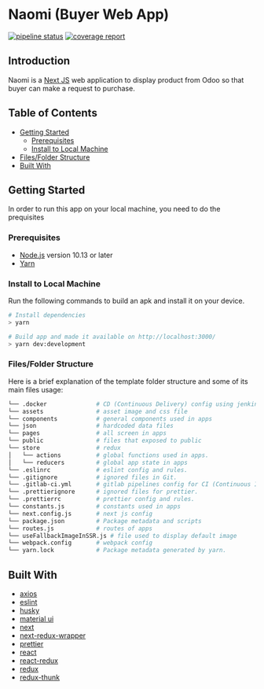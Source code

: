 # Naomi (Buyer Web App)

[![pipeline status](https://gitlab.com/aruna_core_system/naomi/badges/master/pipeline.svg)](https://gitlab.com/aruna_core_system/naomi/-/commits/master) [![coverage report](https://gitlab.com/aruna_core_system/naomi/badges/master/coverage.svg)](https://gitlab.com/aruna_core_system/naomi/-/commits/master)

## Introduction

Naomi is a [Next JS](https://nextjs.org/) web application to display product from Odoo so that buyer can make a request to purchase.

## Table of Contents

- [Getting Started](#getting-started)
  - [Prerequisites](#prerequisites)
  - [Install to Local Machine](#install-to-local-Machine)
- [Files/Folder Structure](#filesfolder-structure)
- [Built With](#built-with)

## Getting Started

In order to run this app on your local machine, you need to do the prequisites

### Prerequisites

- [Node.js](https://nodejs.org/en/) version 10.13 or later
- [Yarn](https://yarnpkg.com/getting-started/install) 

### Install to Local Machine

Run the following commands to build an apk and install it on your device.

```bash
# Install dependencies
> yarn

# Build app and made it available on http://localhost:3000/
> yarn dev:development
```

### Files/Folder Structure

Here is a brief explanation of the template folder structure and some of its main files usage:

```bash
└── .docker              # CD (Continuous Delivery) config using jenkins
└── assets               # asset image and css file
└── components           # general components used in apps
└── json                 # hardcoded data files
└── pages                # all screen in apps
└── public               # files that exposed to public
└── store                # redux
│   └── actions          # global functions used in apps.
│   └── reducers         # global app state in apps
└── .eslinrc             # eslint config and rules.
└── .gitignore           # ignored files in Git.
└── .gitlab-ci.yml       # gitlab pipelines config for CI (Continuous Integration).
└── .prettierignore      # ignored files for prettier.
└── .prettierrc          # prettier config and rules.
└── constants.js         # constants used in apps
└── next.config.js       # next js config
└── package.json         # Package metadata and scripts
└── routes.js            # routes of apps
└── useFallbackImageInSSR.js # file used to display default image
└── webpack.config       # webpack config
└── yarn.lock            # Package metadata generated by yarn.
```

## Built With

- [axios](https://github.com/axios/axios)
- [eslint](https://github.com/eslint/eslint)
- [husky](https://github.com/typicode/husky)
- [material ui](https://github.com/mui-org/material-ui)
- [next](https://github.com/vercel/next.js)
- [next-redux-wrapper](https://github.com/kirill-konshin/next-redux-wrapper)
- [prettier](https://github.com/prettier/prettier)
- [react](https://github.com/facebook/react/)
- [react-redux](https://github.com/reduxjs/react-redux/)
- [redux](https://github.com/reduxjs/redux)
- [redux-thunk](https://github.com/reduxjs/redux-thunk)